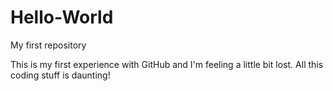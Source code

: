 # Hello-World
My first repository

This is my first experience with GitHub and I'm feeling a little bit lost. All this coding stuff is daunting!
